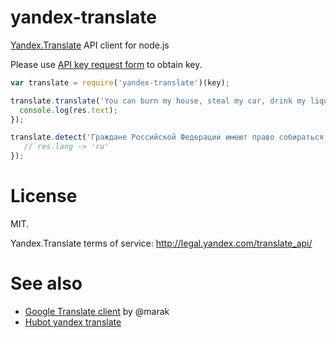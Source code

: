 yandex-translate
================

[Yandex.Translate](https://tech.yandex.com/translate/) API client for node.js

Please use [API key request form](https://tech.yandex.com/keys/get/?service=trnsl) to obtain key.

```js
var translate = require('yandex-translate')(key);

translate.translate('You can burn my house, steal my car, drink my liquor from an old fruitjar.', { to: 'ru' }, function(err, res) {
  console.log(res.text);
});

translate.detect('Граждане Российской Федерации имеют право собираться мирно без оружия, проводить собрания, митинги и демонстрации, шествия и пикетирование', function(err, res) {
   // res.lang -> 'ru'
});
```

# License
MIT.

Yandex.Translate terms of service: http://legal.yandex.com/translate_api/

# See also
- [Google Translate client](https://github.com/Marak/translate.js) by @marak
- [Hubot yandex translate](https://github.com/bevacqua/hubot-yandex-translate)


